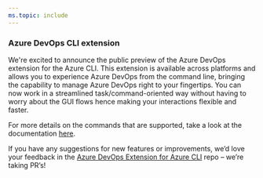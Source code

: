 ```yaml
---
ms.topic: include
---
```


### Azure DevOps CLI extension

We're excited to announce the public preview of the Azure DevOps extension for the Azure CLI.  This extension is available across platforms and allows you to experience Azure DevOps from the command line, bringing the capability to manage Azure DevOps right to your fingertips. You can now work in a streamlined task/command-oriented way without having to worry about the GUI flows hence making your interactions flexible and faster.

For more details on the commands that are supported, take a look at the documentation [here](/cli/azure/?view=azure-cli-latest&preserve-view=true).

If you have any suggestions for new features or improvements, we’d love your feedback in the [Azure DevOps Extension for Azure CLI](https://github.com/Microsoft/azure-devops-cli-extension) repo – we’re taking PR’s!